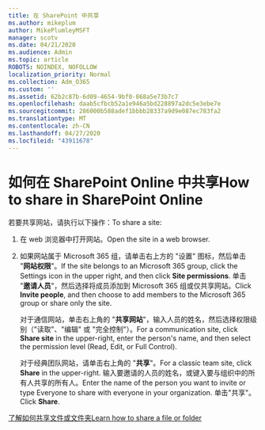 ```yaml
---
title: 在 SharePoint 中共享
ms.author: mikeplum
author: MikePlumleyMSFT
manager: scotv
ms.date: 04/21/2020
ms.audience: Admin
ms.topic: article
ROBOTS: NOINDEX, NOFOLLOW
localization_priority: Normal
ms.collection: Adm_O365
ms.custom: ''
ms.assetid: 62b2c87b-6d09-4654-9bf0-868a5e73b7c7
ms.openlocfilehash: daab5cfbcb52a1e946a5bd228897a2dc5e3ebe7e
ms.sourcegitcommit: 286000b588adef1bbbb28337a9d9e087ec783fa2
ms.translationtype: MT
ms.contentlocale: zh-CN
ms.lasthandoff: 04/27/2020
ms.locfileid: "43911678"
---
```

# <a name="how-to-share-in-sharepoint-online"></a><span data-ttu-id="81c5e-102">如何在 SharePoint Online 中共享</span><span class="sxs-lookup"><span data-stu-id="81c5e-102">How to share in SharePoint Online</span></span>

<span data-ttu-id="81c5e-103">若要共享网站，请执行以下操作：</span><span class="sxs-lookup"><span data-stu-id="81c5e-103">To share a site:</span></span>
  
1. <span data-ttu-id="81c5e-104">在 web 浏览器中打开网站。</span><span class="sxs-lookup"><span data-stu-id="81c5e-104">Open the site in a web browser.</span></span>
    
2. <span data-ttu-id="81c5e-105">如果网站属于 Microsoft 365 组，请单击右上方的 "设置" 图标，然后单击 "**网站权限**"。</span><span class="sxs-lookup"><span data-stu-id="81c5e-105">If the site belongs to an Microsoft 365 group, click the Settings icon in the upper right, and then click **Site permissions**.</span></span> <span data-ttu-id="81c5e-106">单击 "**邀请人员**"，然后选择将成员添加到 Microsoft 365 组或仅共享网站。</span><span class="sxs-lookup"><span data-stu-id="81c5e-106">Click **Invite people**, and then choose to add members to the Microsoft 365 group or share only the site.</span></span> 
    
    <span data-ttu-id="81c5e-107">对于通信网站，单击右上角的 "**共享网站**"，输入人员的姓名，然后选择权限级别（"读取"、"编辑" 或 "完全控制"）。</span><span class="sxs-lookup"><span data-stu-id="81c5e-107">For a communication site, click **Share site** in the upper-right, enter the person's name, and then select the permission level (Read, Edit, or Full Control).</span></span> 
    
    <span data-ttu-id="81c5e-108">对于经典团队网站，请单击右上角的 "**共享**"。</span><span class="sxs-lookup"><span data-stu-id="81c5e-108">For a classic team site, click **Share** in the upper-right.</span></span> <span data-ttu-id="81c5e-109">输入要邀请的人员的姓名，或键入要与组织中的所有人共享的所有人。</span><span class="sxs-lookup"><span data-stu-id="81c5e-109">Enter the name of the person you want to invite or type Everyone to share with everyone in your organization.</span></span> <span data-ttu-id="81c5e-110">单击"共享"。</span><span class="sxs-lookup"><span data-stu-id="81c5e-110">Click **Share**.</span></span>
    
[<span data-ttu-id="81c5e-111">了解如何共享文件或文件夹</span><span class="sxs-lookup"><span data-stu-id="81c5e-111">Learn how to share a file or folder</span></span>](https://go.microsoft.com/fwlink/?linkid=511430)
  

